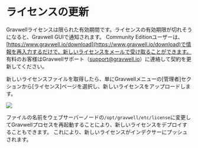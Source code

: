# ライセンスの更新
Gravwellライセンスは限られた有効期間です。ライセンスの有効期限が切れそうになると、Gravwell GUIで通知されます。 Community Editionユーザーは、[https://www.gravwell.io/download](https://www.gravwell.io/download)で情報を再入力するだけで、新しいライセンスをメールで受け取ることができます。 有料のお客様はGravwellサポート（support@gravwell.io）に連絡して契約を更新してください。

新しいライセンスファイルを取得したら、単にGravwellメニューの[管理者]セクションから[ライセンス]ページを選択し、新しいライセンスをアップロードします。

![](license.png)

ファイルの名前をウェブサーバーノードの`/opt/gravwell/etc/license`に変更してGravwellプロセスを再起動することにより、新しいライセンスをデプロイすることもできます。 これにより、新しいライセンスがインデクサーにプッシュされます。
